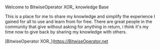 Welcome to BitwiseOperator XOR_ knowledge Base

This is a place for me to share my knowledge and simplify the experience I gained for all to use and learn from for free. There are great people in the community that give without asking for anything in return, i think it's my time now to give back by sharing my knowledge with others.

[BitwiseOperator XOR_](https://BitwiseOperator.net
